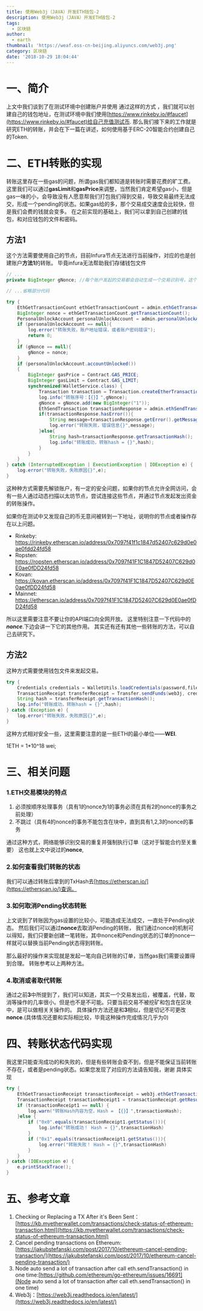 ```yaml
---
title: 使用Web3j（JAVA）开发ETH钱包-2
description: 使用Web3j（JAVA）开发ETH钱包-2
tags:
  - 区块链
author:
  - earth
thumbnail: 'https://weaf.oss-cn-beijing.aliyuncs.com/web3j.png'
category: 区块链
date: '2018-10-29 18:04:44'
---
```

一、简介
=========
上文中我们谈到了在测试环境中创建账户并使用
通过这样的方式 ，我们就可以创建自己的钱包地址，在测试环境中我们使用[https://www.rinkeby.io/#faucet](https://www.rinkeby.io/#faucet)给自己充值测试币.
那么我们接下来的工作就是研究ETH的转账，并会在下一篇在讲述，如何使用基于ERC-20智能合约创建自己的Token.

二、ETH转账的实现
===========

转账这里存在一些gas的问题，所谓gas我们都知道是转账时需要花费的旷工费。这里我们可以通过**gasLimit**和**gasPrice**来调整，当然我们肯定希望gas小，但是gas一味的小，会导致没有人愿意帮我们打包我们得到交易，导致交易最终无法成交，形成一个pending的状态。如果gas给的多，那个交易成交速度会比较快，但是我们会费的钱就会变多。
在之前实现的基础上，我们可以拿到自己创建的钱包，和对应钱包的文件和密码。

方法1
-------
这个方法需要使用自己的节点，目前Infura节点无法进行当前操作，对应的也是创建账户**方法1**的转账。
毕竟infura无法帮助我们存储钱包文件

``` java
// ...
private BigInteger gNonce; //每个账户发起的交易都会自动生成一个交易识别号，这个是一个递增的号码

// ...省略部分代码

try {
    EthGetTransactionCount ethGetTransactionCount = admin.ethGetTransactionCount(from, DefaultBlockParameterName.LATEST).sendAsync().get();
    BigInteger nonce = ethGetTransactionCount.getTransactionCount();
    PersonalUnlockAccount personalUnlockAccount = admin.personalUnlockAccount(from,password).send();
    if (personalUnlockAccount == null){
        log.error("转账失败，账户地址错误，或者账户密码错误");
        return 0;
    }
    if (gNonce == null){
        gNonce = nonce;
    }
    if (personalUnlockAccount.accountUnlocked())
    {
        BigInteger gasPrice = Contract.GAS_PRICE;
        BigInteger gasLimit = Contract.GAS_LIMIT;
        synchronized(WalletService.class) {
            Transaction transaction = Transaction.createEtherTransaction(from,nonce,gasPrice,gasLimit,to,amount);
            log.info("转账序号：【{}】",gNonce);
            gNonce = gNonce.add(new BigInteger("1"));
            EthSendTransaction transactionResponse = admin.ethSendTransaction(transaction).sendAsync().get();
            if(transactionResponse.hasError()){
                String message=transactionResponse.getError().getMessage();
                log.error("转账失败，错误信息{}",message);
            }else{
                String hash=transactionResponse.getTransactionHash();
                log.info("转账成功，转账hash = {}",hash);
            }
        }
    }
} catch (InterruptedException | ExecutionException | IOException e) {
    log.error("转账失败，失败原因{}",e);
}
```

这种种方式需要先解锁账户，有一定的安全问题，如果你的节点允许全网访问，会有一些人通过动态扫描以太坊节点，尝试连接这些节点，并通过节点发起发出资金的转账操作。

如果你在测试中又发现自己的币无意间被转到一下地址，说明你的节点或者操作存在以上问题。

- Rinkeby: https://rinkeby.etherscan.io/address/0x7097f41f1c1847d52407c629d0e0ae0fdd24fd58
- Ropsten: https://ropsten.etherscan.io/address/0x7097f41F1C1847D52407C629d0E0ae0fDD24fd58
- Kovan: https://kovan.etherscan.io/address/0x7097f41F1C1847D52407C629d0E0ae0fDD24fd58
- Mainnet: https://etherscan.io/address/0x7097f41F1C1847D52407C629d0E0ae0fDD24fd58

所以这里需要注意不要让你的API端口向全网开放。
这里特别注意一下代码中的 _**nonce**_.下边会讲一下它的其他作用。
其实还有还有其他一些转账的方法，可以自己去研究下。

方法2
-------
这种方式需要使用钱包文件来发起交易。

``` java
try {
    Credentials credentials = WalletUtils.loadCredentials(password,filePath);
    TransactionReceipt transferReceipt = Transfer.sendFunds(web3j, credentials, to,amount, Convert.Unit.WEI).send();
    String hash = transferReceipt.getTransactionHash();
    log.info("转账成功，转账hash = {}",hash);
} catch (Exception e) {
    log.error("转账失败，失败原因{}",e);
}
```

这种方式相对安全一些，这里需要注意的是一些ETH的最小单位——**WEI**.

1ETH = 1*10^18 wei;

三、相关问题
========

### 1.ETH交易模块的特点
1. 必须按顺序处理事务（具有1的nonce为1的事务必须在具有2的nonce的事务之前处理）
2. 不跳过（具有4的nonce的事务不能包含在块中，直到具有1,2,3的nonce的事务

通过这种方式，网络能够识别交易的重复并强制执行订单（这对于智能合约至关重要）
这也就上文中说过的**nonce**,
### 2.如何查看我们转账的状态
我们可以通过转账后拿到的TxHash去[https://etherscan.io/](https://etherscan.io/)查询。

### 3.如何取消Pending状态转账
上文说到了转账因为gas设置的比较小，可能造成无法成交，一直处于Pending状态。
然后我们可以通过**nonce**去取消Pending的转账，
我们通过nonce的机制可以得知，我们只要新创建一笔转账，其中nonce和Pending状态的订单的nonce一样就可以替换当前Pending状态得到转账。

那么最好的操作来实现就是发起一笔向自己转账的订单，当然gas我们需要设置得到合理。
转账参考以上两种方法。

### 4.取消或者取代转账
通过之前**3**中所提到了，我们可以知道，其实一个交易发出后，被覆盖，代替，取消等操作的几率很小。但是也不是不可能。只要当前交易不被挖矿和包含在区块中，是可以做相关关操作的。
具体操作方法还是和**3**相似，但是切记不可更改**nonce**.(具体情况还要和实际相比较，毕竟这种操作完成情况几乎为0)

四、转账状态代码实现
=============
我这里只能查洵成功的和失败的，但是有些转账会查不到，但是不能保证当前转账不存在，或者是pending状态。如果您发现了对应的方法请告知我，谢谢
具体实现
``` java
try {
    EthGetTransactionReceipt transactionReceipt = web3j.ethGetTransactionReceipt(transactionHash).send();
    TransactionReceipt transactionReceipt1 = transactionReceipt.getResult();
    if (transactionReceipt1 == null) {
        log.warn("转账Hash内容为空，Hash = 【{}】",transactionHash);
    }else {
        if ("0x0".equals(transactionReceipt1.getStatus())){
            log.info("转账成功！ Hash = {}",transactionHash)
        }
        if ("0x1".equals(transactionReceipt1.getStatus())){
            log.error("转账失败！ Hash = {}",transactionHash)
        }
    }
} catch (IOException e) {
    e.printStackTrace();
}
```

五、参考文章
=========

1. Checking or Replacing a TX After it's Been Sent：[https://kb.myetherwallet.com/transactions/check-status-of-ethereum-transaction.html](https://kb.myetherwallet.com/transactions/check-status-of-ethereum-transaction.html)
2. Cancel pending transactions on Ethereum:[https://jakubstefanski.com/post/2017/10/ethereum-cancel-pending-transaction/](https://jakubstefanski.com/post/2017/10/ethereum-cancel-pending-transaction/)
3. Node auto send a lot of transaction after call eth.sendTransaction() in one time:[https://github.com/ethereum/go-ethereum/issues/16691](Node auto send a lot of transaction after call eth.sendTransaction() in one time)
4. Web3j：[https://web3j.readthedocs.io/en/latest/](https://web3j.readthedocs.io/en/latest/)